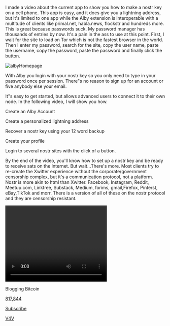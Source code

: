 I made a video about the current app to show you how to make a nostr key on a cell phone. This app is easy, and it does give you a lightning address, but it's limited to one app while the Alby extension is interoperable with a multitude of clients like primal.net, habla.news, flockstr and hundreds more. This is great because passwords suck. My password manager has thousands of entries by now. It's a pain in the ass to use at this point. First, I wait for the site to load on Tor which is not the fastest browser in the world. Then I enter my password, search for the site, copy the user name, paste the username, copy the password, paste the password and finally click the button.

![albyHomepage](https://i.nostr.build/BYyK.png)

With Alby you login with your nostr key so you only need to type in your password once per session. There"s no reason to sign up for an account or five anybody else your email.

It"s easy to get started, but allows advanced users to connect it to their own node. In the following video, I will show you how.

Create an Alby Account

Create a personalized lightning address

Recover a nostr key using your 12 word backup

Create your profile

Login to several nostr sites with the click of a button.

By the end of the video, you'll know how to set up a nostr key and be ready to receive sats on the Internet. But wait...There's more. Most clients try to re-create the Xwitter experience without the corporate/government censorship complex, but it's a communication protocol, not a platform. Nostr is more akin to html than Xwitter. Facebook, Instagram, Reddit, Meetup.com, Linktree, Substack, Medium, forims, gmail,Firefox, Pinterst, eBay,TikTok and morr. There is a version of all of these on the nostr protocol and they are censorship resistant.


<video width="320" height="240" controls>
  <source src="<https://rumble.com/v3x3r41-get-alby-nostr-extention.html>">
  Your browser does not support the video tag.
</video> 



Blogging Bitcoin

[817,844](https://timechaincalendar.com/en/block/817844)

[Subscribe](nostr:npub1wkljx5c6a8uccc5etws8ry0y3r4dgavh2dcav0tal4rtmcdl4z2sfu5u0t)

[V4V](nostr:npub1wkljx5c6a8uccc5etws8ry0y3r4dgavh2dcav0tal4rtmcdl4z2sfu5u0t)
